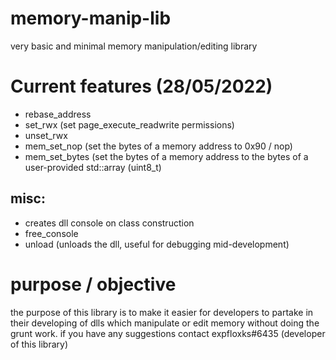 # memory-manip-lib
very basic and minimal memory manipulation/editing library
# Current features (28/05/2022)
- rebase_address
- set_rwx (set page_execute_readwrite permissions)
- unset_rwx
- mem_set_nop (set the bytes of a memory address to 0x90 / nop)
- mem_set_bytes (set the bytes of a memory address to the bytes of a user-provided std::array (uint8_t)
## misc: 
- creates dll console on class construction
- free_console
- unload (unloads the dll, useful for debugging mid-development)
# purpose / objective
the purpose of this library is to make it easier for developers to partake in their developing of dlls which manipulate or edit memory without doing the grunt work.
if you have any suggestions contact expfloxks#6435 (developer of this library)
